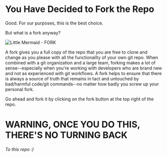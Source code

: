 # You Have Decided to Fork the Repo

Good. For our purposes, this is the best choice.

But what is a fork anyway?

![Little Mermaid - FORK](http://fanaru.com/the-little-mermaid/image/94888-the-little-mermaid-ariel.gif)

A fork gives you a full copy of the repo that you are free to clone and change
as you please with all the functionality of your own git repo. When combined
with a git organization and a large team, forking makes a lot of
sense--especially when you're working with developers who are brand new and not
as experienced with git workflows. A fork helps to ensure that there is always
a source of truth that remains in tact and untouched by bad/harmful code/git
commands--no matter how badly you screw up your personal fork.

Go ahead and fork it by clicking on the fork button at the top right of the repo.

# WARNING, ONCE YOU DO THIS, THERE'S NO TURNING BACK

###### To this repo :)

